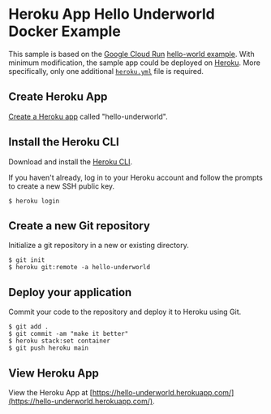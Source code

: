 # Heroku App Hello Underworld Docker Example

This sample is based on the [Google Cloud Run](https://cloud.google.com/run) [hello-world example](https://github.com/GoogleCloudPlatform/python-docs-samples/tree/7b58dc21f4cfa5042cb0c65884339542746f7b88/run/helloworld). With minimum modification, the sample app could be deployed on [Heroku](https://www.heroku.com/). More specifically, only one additional [`heroku.yml`](heroku.yml) file is required.

## Create Heroku App

[Create a Heroku app](https://dashboard.heroku.com/new-app) called "hello-underworld".


## Install the Heroku CLI

Download and install the [Heroku CLI](https://devcenter.heroku.com/articles/heroku-command-line).

If you haven't already, log in to your Heroku account and follow the prompts to create a new SSH public key.

```
$ heroku login
```

## Create a new Git repository

Initialize a git repository in a new or existing directory.

```
$ git init
$ heroku git:remote -a hello-underworld
```

## Deploy your application

Commit your code to the repository and deploy it to Heroku using Git.

```
$ git add .
$ git commit -am "make it better"
$ heroku stack:set container
$ git push heroku main
```

## View Heroku App

View the Heroku App at [https://hello-underworld.herokuapp.com/](https://hello-underworld.herokuapp.com/).

